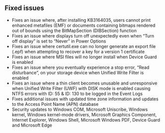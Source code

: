 ## Fixed issues
- Fixes an issue where, after installing KB3164035, users cannot print enhanced metafiles (EMF) or documents containing bitmaps rendered out of bounds using the BitMapSection (DIBSection) function
- Fixes an issue where displays turn off unexpectedly even when “Turn off display” is set to “Never” in Power Options
- Fixes an issue where certutil.exe can no longer generate an export file (.epf) when attempting to recover a key for a version 1 certificate 
- Fixes an issue where MSI files will no longer install when Device Guard is enabled
- Fixes an issue where you eventually experience a stop error, “Read disturbance”, on your storage device when Unified Write Filter is enabled
- Fixes an issue where a thin client becomes unusable and unresponsive when Unified Write Filter (UWF) with DISK mode is enabled causing NTFS errors with ID: 55 & ID: 130 to be logged in the Event Logs
- Fixes additional issues with updated time zone information and updates to the Access Point Name (APN) database
- Security updates to Windows COM, Microsoft Uniscribe, Windows kernel, Windows kernel-mode drivers, Microsoft Graphics Component, Internet Explorer, Windows Shell, Microsoft Windows PDF, Device Guard and Microsoft Edge
